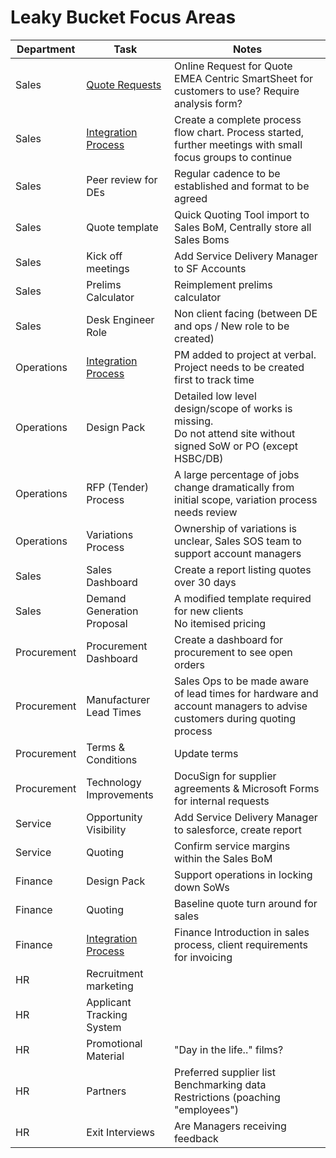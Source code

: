 # Leaky Bucket Focus Areas

| Department  | Task                                              | Notes                                                                                                                   |
| ----------- | ------------------------------------------------- | ----------------------------------------------------------------------------------------------------------------------- |
| Sales       | [Quote Requests](./focus/quoteRequests.md)        | Online Request for Quote EMEA Centric SmartSheet for customers to use? Require analysis form?                           |
| Sales       | [Integration Process](./processes/integration.md) | Create a complete process flow chart. Process started, further meetings with small focus groups to continue             |
| Sales       | Peer review for DEs                               | Regular cadence to be established and format to be agreed                                                               |
| Sales       | Quote template                                    | Quick Quoting Tool import to Sales BoM, Centrally store all Sales Boms                                                  |
| Sales       | Kick off meetings                                 | Add Service Delivery Manager to SF Accounts                                                                             |
| Sales       | Prelims Calculator                                | Reimplement prelims calculator                                                                                          |
| Sales       | Desk Engineer Role                                | Non client facing (between DE and ops / New role to be created)                                                         |
| Operations  | [Integration Process](./processes/integration.md) | PM added to project at verbal. Project needs to be created first to track time                                          |
| Operations  | Design Pack                                       | Detailed low level design/scope of works is missing. <br/> Do not attend site without signed SoW or PO (except HSBC/DB) |
| Operations  | RFP (Tender) Process                              | A large percentage of jobs change dramatically from initial scope, variation process needs review                       |
| Operations  | Variations Process                                | Ownership of variations is unclear, Sales SOS team to support account managers                                          |
| Sales       | Sales Dashboard                                   | Create a report listing quotes over 30 days                                                                             |
| Sales       | Demand Generation Proposal                        | A modified template required for new clients <br> No itemised pricing                                                   |
| Procurement | Procurement Dashboard                             | Create a dashboard for procurement to see open orders                                                                   |
| Procurement | Manufacturer Lead Times                           | Sales Ops to be made aware of lead times for hardware and account managers to advise customers during quoting process   |
| Procurement | Terms & Conditions                                | Update terms                                                                                                            |
| Procurement | Technology Improvements                           | DocuSign for supplier agreements & Microsoft Forms for internal requests                                                |
| Service     | Opportunity Visibility                            | Add Service Delivery Manager to salesforce, create report                                                               |
| Service     | Quoting                                           | Confirm service margins within the Sales BoM                                                                            |
| Finance     | Design Pack                                       | Support operations in locking down SoWs                                                                                 |
| Finance     | Quoting                                           | Baseline quote turn around for sales                                                                                    |
| Finance     | [Integration Process](./processes/integration.md) | Finance Introduction in sales process, client requirements for invoicing                                                |
| HR          | Recruitment marketing                             |                                                                                                                         |
| HR          | Applicant Tracking System                         |                                                                                                                         |
| HR          | Promotional Material                              | "Day in the life.." films?                                                                                              |
| HR          | Partners                                          | Preferred supplier list <br/> Benchmarking data <br/> Restrictions (poaching "employees")                               |
| HR          | Exit Interviews                                   | Are Managers receiving feedback                                                                                         |
